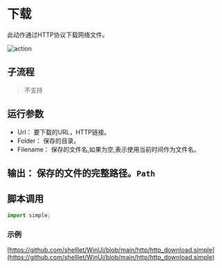 # 下载 
此动作通过HTTP协议下载网络文件。

![action](./images/2022-11-27_144417.png ':size=90%')

## 子流程
> 不支持

## 运行参数

* Url： 要下载的URL，HTTP链接。
* Folder： 保存的目录。
* Filename： 保存的文件名,如果为空,表示使用当前时间作为文件名。

## 输出： 保存的文件的完整路径。`Path`



## 脚本调用

```python
import simple;

```

### 示例

[https://github.com/shelllet/WinUi/blob/main/http/http_download.simple](https://github.com/shelllet/WinUi/blob/main/http/http_download.simple)


